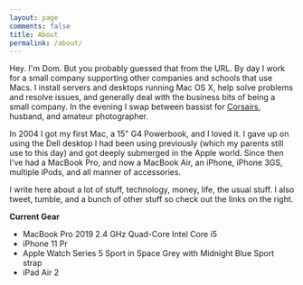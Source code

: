 ```yaml
---
layout: page
comments: false
title: About
permalink: /about/
---
```

Hey. I'm Dom. But you probably guessed that from the URL.
By day I work for a small company supporting other companies and schools that use Macs. I install servers and desktops running Mac OS X, help solve problems and resolve issues, and generally deal with the business bits of being a small company. In the evening I swap between bassist for [Corsairs](http://www.myspace.com/corsairstheband), husband, and amateur photographer.  

In 2004 I got my first Mac, a 15" G4 Powerbook, and I loved it. I gave up on using the Dell desktop I had been using previously (which my parents still use to this day) and got deeply submerged in the Apple world. Since then I've had a MacBook Pro, and now a MacBook Air, an iPhone, iPhone 3GS, multiple iPods, and all manner of accessories.

I write here about a lot of stuff, technology, money, life, the usual stuff. I also tweet, tumble, and a bunch of other stuff so check out the links on the right.

**Current Gear**

- MacBook Pro 2019 2.4 GHz Quad-Core Intel Core i5
- iPhone 11 Pr
- Apple Watch Series 5 Sport in Space Grey with Midnight Blue Sport strap
- iPad Air 2
